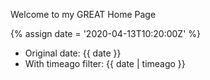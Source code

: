 ---
---

Welcome to my GREAT Home Page

{% assign date = '2020-04-13T10:20:00Z' %}

- Original date: {{ date }}
- With timeago filter: {{ date | timeago }}
